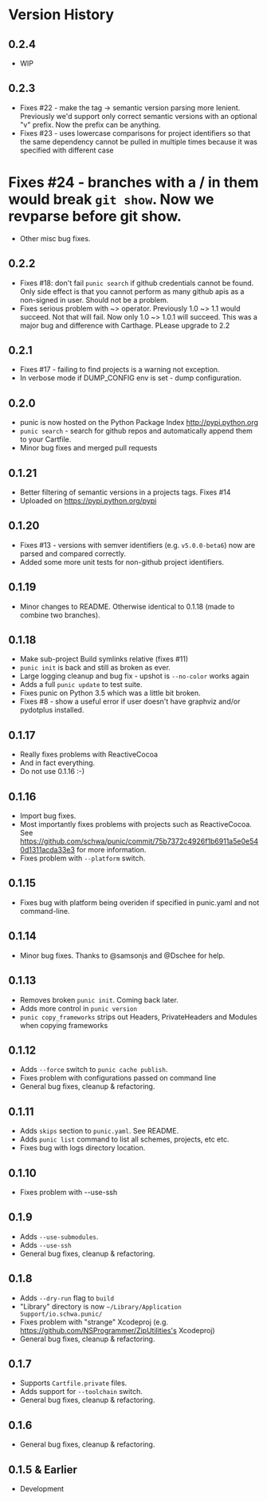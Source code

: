 # Version History

## 0.2.4

* WIP

## 0.2.3

* Fixes #22 - make the tag -> semantic version parsing more lenient. Previously we'd support only correct semantic versions with an optional "v" prefix. Now the prefix can be anything.
* Fixes #23 - uses lowercase comparisons for project identifiers so that the same dependency cannot be pulled in multiple times because it was specified with different case
# Fixes #24 - branches with a / in them would break `git show`. Now we revparse before git show.
* Other misc bug fixes.

## 0.2.2

* Fixes #18: don't fail `punic search` if github credentials cannot be found. Only side effect is that you cannot perform as many github apis as a non-signed in user. Should not be a problem.
* Fixes serious problem with ~> operator. Previously 1.0 ~> 1.1 would succeed. Not that will fail. Now only 1.0 ~> 1.0.1 will succeed. This was a major bug and difference with Carthage. PLease upgrade to 2.2

## 0.2.1

* Fixes #17 - failing to find projects is a warning not exception.
* In verbose mode if DUMP_CONFIG env is set - dump configuration.

## 0.2.0

* punic is now hosted on the Python Package Index http://pypi.python.org
* `punic search` - search for github repos and automatically append them to your Cartfile.
* Minor bug fixes and merged pull requests

## 0.1.21

* Better filtering of semantic versions in a projects tags. Fixes #14
* Uploaded on https://pypi.python.org/pypi

## 0.1.20

* Fixes #13 - versions with semver identifiers (e.g. `v5.0.0-beta6`) now are parsed and compared correctly.
* Added some more unit tests for non-github project identifiers.

## 0.1.19


* Minor changes to README. Otherwise identical to 0.1.18 (made to combine two branches).

## 0.1.18

* Make sub-project Build symlinks relative (fixes #11)
* `punic init` is back and still as broken as ever.
* Large logging cleanup and bug fix - upshot is `--no-color` works again
* Adds a full `punic update` to test suite.
* Fixes punic on Python 3.5 which was a little bit broken.
* Fixes #8 - show a useful error if user doesn't have graphviz and/or pydotplus installed.

## 0.1.17

* Really fixes problems with ReactiveCocoa
* And in fact everything.
* Do not use 0.1.16 :-)

## 0.1.16

* Import bug fixes.
* Most importantly fixes problems with projects such as ReactiveCocoa. See https://github.com/schwa/punic/commit/75b7372c4926f1b6911a5e0e540d1311acda33e3 for more information.
* Fixes problem with `--platform` switch. 

## 0.1.15

* Fixes bug with platform being overiden if specified in punic.yaml and not command-line.

## 0.1.14

* Minor bug fixes. Thanks to @samsonjs and @Dschee for help.

## 0.1.13

* Removes broken `punic init`. Coming back later.
* Adds more control in `punic version`
* `punic copy_frameworks` strips out Headers, PrivateHeaders and Modules when copying frameworks

## 0.1.12

* Adds `--force` switch to `punic cache publish`.
* Fixes problem with configurations passed on command line
* General bug fixes, cleanup & refactoring.

## 0.1.11

* Adds `skips` section to `punic.yaml`. See README.
* Adds `punic list` command to list all schemes, projects, etc etc.
* Fixes bug with logs directory location.

## 0.1.10

* Fixes problem with --use-ssh

## 0.1.9

* Adds `--use-submodules`.
* Adds `--use-ssh`
* General bug fixes, cleanup & refactoring.

## 0.1.8

* Adds `--dry-run` flag to `build`
* "Library" directory is now `~/Library/Application Support/io.schwa.punic/`
* Fixes problem with "strange" Xcodeproj (e.g. https://github.com/NSProgrammer/ZipUtilities's Xcodeproj)
* General bug fixes, cleanup & refactoring.

## 0.1.7

* Supports `Cartfile.private` files.
* Adds support for `--toolchain` switch.
* General bug fixes, cleanup & refactoring.

## 0.1.6

* General bug fixes, cleanup & refactoring.

## 0.1.5 & Earlier

* Development

